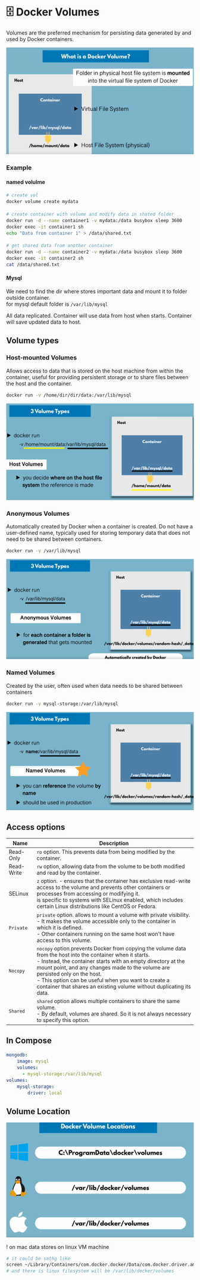 # 🗄 Docker Volumes

Volumes are the preferred mechanism for persisting data generated by and used by Docker containers.

![](../../aaa-assets/docker-volumes-1.png)

### Example

#### named volulme

```bash
# create vol
docker volume create mydata

# create container with volume and modify data in shated folder
docker run -d --name container1 -v mydata:/data busybox sleep 3600
docker exec -it container1 sh
echo "Data from container 1" > /data/shared.txt

# get shared data from another container
docker run -d --name container2 -v mydata:/data busybox sleep 3600
docker exec -it container2 sh
cat /data/shared.txt
```

#### Mysql

We need to find the dir where stores important data and mount it to folder outside container.\
for mysql default folder is `/var/lib/mysql`

All data replicated. Container will use data from host when starts. Container will save updated data to host.

## Volume types

### Host-mounted Volumes

Allows access to data that is stored on the host machine from within the container, useful for providing persistent storage or to share files between the host and the container.

```bash
docker run -v /home/dir/dir/data:/var/lib/mysql
```

![](../../aaa-assets/docker-volumes-2.jpeg)

### Anonymous Volumes

Automatically created by Docker when a container is created. Do not have a user-defined name, typically used for storing temporary data that does not need to be shared between containers.

```bash
docker run -v /var/lib/mysql
```

![](../../aaa-assets/docker-volumes-3.png)

### Named Volumes

Created by the user, often used when data needs to be shared between containers

```bash
docker run -v mysql-storage:/var/lib/mysql
```

![](../../aaa-assets/docker-volumes-4.png)

## Access options

| Name       | Description                                                                                                                                                                                                                                                                                                                                                                                     |
| ---------- | ----------------------------------------------------------------------------------------------------------------------------------------------------------------------------------------------------------------------------------------------------------------------------------------------------------------------------------------------------------------------------------------------- |
| Read-Only  | `ro` option. This prevents data from being modified by the container.                                                                                                                                                                                                                                                                                                                           |
| Read-Write | `rw` option, allowing data from the volume to be both modified and read by the container.                                                                                                                                                                                                                                                                                                       |
| SELinux    | `z` option. - ensures that the container has exclusive read-write access to the volume and prevents other containers or processes from accessing or modifying it.<br>is specific to systems with SELinux enabled, which includes certain Linux distributions like CentOS or Fedora.                                                                                                             |
| `Private`  | `private` option. allows to mount a volume with private visibility.<br>- It makes the volume accessible only to the container in which it is defined.<br>- Other containers running on the same host won't have access to this volume.                                                                                                                                                          |
| `Nocopy`   | `nocopy` option.prevents Docker from copying the volume data from the host into the container when it starts.<br>- Instead, the container starts with an empty directory at the mount point, and any changes made to the volume are persisted only on the host.<br>- This option can be useful when you want to create a container that shares an existing volume without duplicating its data. |
| `Shared`   | `shared` option allows multiple containers to share the same volume.<br>- By default, volumes are shared. So it is not always necessary to specify this option.                                                                                                                                                                                                                                 |

## In Compose

```yaml
mongodb:
    image: mysql
    volumes:
      - mysql-storage:/var/lib/mysql
volumes:
    mysql-storage:
        driver: local
```

## Volume Location

![](../../aaa-assets/docker-volumes-5.png)

! on mac data stores on linux VM machine

```bash
# it could be smthg like
screen ~/Library/Containers/com.docker.docker/Data/com.docker.driver.amd64-1inux/tty
# and there is linux filesystem will be /var/lib/docker/volumes
```
